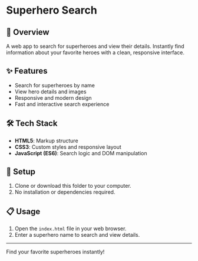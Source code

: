 # Superhero Search

## 🦸 Overview

A web app to search for superheroes and view their details. Instantly find information about your favorite heroes with a clean, responsive interface.

## ✨ Features

- Search for superheroes by name
- View hero details and images
- Responsive and modern design
- Fast and interactive search experience

## 🛠️ Tech Stack

- **HTML5**: Markup structure
- **CSS3**: Custom styles and responsive layout
- **JavaScript (ES6)**: Search logic and DOM manipulation

## 🚀 Setup

1. Clone or download this folder to your computer.
2. No installation or dependencies required.

## 📋 Usage

1. Open the `index.html` file in your web browser.
2. Enter a superhero name to search and view details.

---

Find your favorite superheroes instantly!

